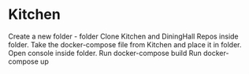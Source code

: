 # Kitchen
Create a new folder - folder
Clone Kitchen and DiningHall Repos inside folder.
Take the docker-compose file from Kitchen and place it in folder.
Open console inside folder.
Run docker-compose build
Run docker-compose up

